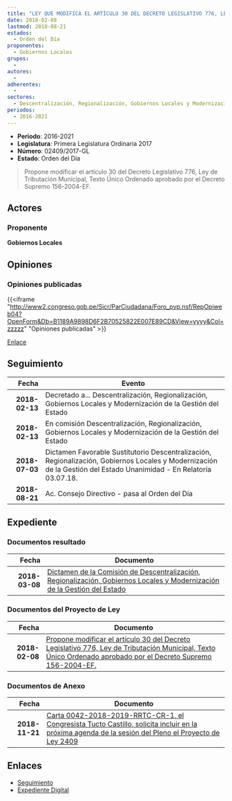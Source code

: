 ```yaml
---
title: "LEY QUE MODIFICA EL ARTÍCULO 30 DEL DECRETO LEGISLATIVO 776, LEY DE TRIBUTACIÓN MUNICIPAL, CUYO TEXTO ÚNICO ORDENADO FUE APROBADO POR EL DECRETO SUPREMO 156-2004-EF"
date: 2018-02-08
lastmod: 2018-08-21
estados: 
  - Orden del Día
proponentes: 
  - Gobiernos Locales
grupos: 
  - 
autores: 
  - 
adherentes: 
  - 
sectores: 
  - Descentralización, Regionalización, Gobiernos Locales y Modernización de la Gestión del Estado
periodos: 
  - 2016-2021
---
```


- **Periodo**: 2016-2021
- **Legislatura**: Primera Legislatura Ordinaria 2017
- **Número**: 02409/2017-GL
- **Estado**: Orden del Día

> Propone modificar el artículo 30 del Decreto Legislativo 776, Ley de Tributación Municipal, Texto Único Ordenado aprobado por el Decreto Supremo 156-2004-EF.


## Actores

### Proponente

**Gobiernos Locales**


## Opiniones

### Opiniones publicadas

{{<iframe "http://www2.congreso.gob.pe/Sicr/ParCiudadana/Foro_pvp.nsf/RepOpiweb04?OpenForm&Db=B1189A9898D6F2B70525822E007E89CD&View=yyyy&Col=zzzzz" "Opiniones publicadas" >}}

[Enlace](http://www2.congreso.gob.pe/Sicr/ParCiudadana/Foro_pvp.nsf/RepOpiweb04?OpenForm&Db=B1189A9898D6F2B70525822E007E89CD&View=yyyy&Col=zzzzz)

## Seguimiento

| Fecha | Evento |
|------:|--------|
| **2018-02-13** | Decretado a... Descentralización, Regionalización, Gobiernos Locales y Modernización de la Gestión del Estado|
| **2018-02-13** | En comisión Descentralización, Regionalización, Gobiernos Locales y Modernización de la Gestión del Estado|
| **2018-07-03** | Dictamen Favorable Sustitutorio Descentralización, Regionalización, Gobiernos Locales y Modernización de la Gestión del Estado Unanimidad - En Relatoría 03.07.18.|
| **2018-08-21** | Ac. Consejo Directivo - pasa al Orden del Día|


## Expediente


### Documentos resultado

| Fecha | Documento |
|------:|--------|
| **2018-03-08** | [Dictamen de la Comisión de Descentralización, Regionalización, Gobiernos Locales y Modernización de la Gestión del Estado](http://www.leyes.congreso.gob.pe/Documentos/2016_2021/Dictamenes/Proyectos_de_Ley/02409DC08MAY20180703.pdf) |

### Documentos del Proyecto de Ley

| Fecha | Documento |
|------:|--------|
| **2018-02-08** | [Propone modificar el artículo 30 del Decreto Legislativo 776, Ley de Tributación Municipal, Texto Único Ordenado aprobado por el Decreto Supremo 156-2004-EF.](http://www.leyes.congreso.gob.pe/Documentos/2016_2021/Proyectos_de_Ley_y_de_Resoluciones_Legislativas/PL0240920180208.pdf) |

### Documentos de Anexo

| Fecha | Documento |
|------:|--------|
| **2018-11-21** | [Carta 0042-2018-2019-RRTC-CR-1, el Congresista Tucto Castillo, solicita incluir en la próxima agenda de la sesión del Pleno el Proyecto de Ley 2409](http://www.leyes.congreso.gob.pe/Documentos/2016_2021/Oficios/Congresistas/CARTA-0042-2018-2019-RRTC-CR-1.pdf) |

## Enlaces 

- [Seguimiento](http://www2.congreso.gob.pe/Sicr/TraDocEstProc/CLProLey2016.nsf/f7fff46988ca05b1052578e100829cc7/084d610cace3eb110525822e007a7554?OpenDocument)
- [Expediente Digital](http://www2.congreso.gob.pe/Sicr/TraDocEstProc/CLProLey2016.nsf/f7fff46988ca05b1052578e100829cc7/084d610cace3eb110525822e007a7554?OpenDocument&Click=05257FB7005EB655.eb71d0cf91d8294e05256cdf006b5706/$Body/0.1C6C)
